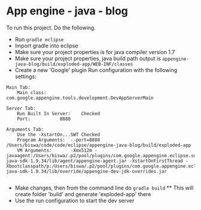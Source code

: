 # App engine - java - blog

To run this project. Do the following.
* Run `gradle eclipse`
* Import gradle into eclipse
* Make sure your project properties is for java compiler version 1.7
* Make sure your project properties, java build path output is `appengine-java-blog/build/exploded-app/WEB-INF/classes`
* Create a new 'Google' plugin Run configuration with the following settings:
```
Main Tab:
	Main class:	com.google.appengine.tools.development.DevAppServerMain

Server Tab:
	Run Built In Server: 	Checked
	Port: 			8888

Arguments Tab:
	Use the -XstartOn...SWT	Checked
	Program Arguments:	--port=8888 /Users/biswa/code/code/eclipse/appengine-java-blog/build/exploded-app
	VM Arguments:		-Xmx512m -javaagent:/Users/biswa/.p2/pool/plugins/com.google.appengine.eclipse.sdkbundle_1.9.34/appengine-java-sdk-1.9.34/lib/agent/appengine-agent.jar -XstartOnFirstThread -Xbootclasspath/p:/Users/biswa/.p2/pool/plugins/com.google.appengine.eclipse.sdkbundle_1.9.34/appengine-java-sdk-1.9.34/lib/override/appengine-dev-jdk-overrides.jar
	

```
* Make changes, then from the command line do `gradle build`
** This will create folder 'build' and generate 'exploded-app' there
* Use the run configuration to start the dev server


